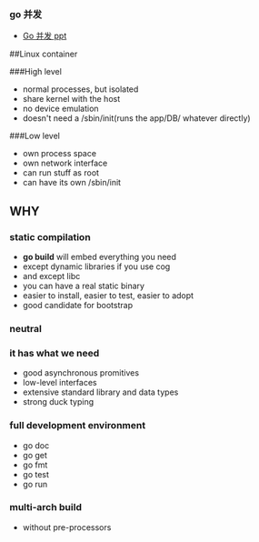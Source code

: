 ### go 并发

* [Go 并发 ppt](http://concur.rspace.googlecode.com/hg/talk/concur.html)

##Linux container

###High level

* normal processes, but isolated
* share kernel with the host
* no device emulation
* doesn't need a /sbin/init(runs the app/DB/ whatever directly)

###Low level
* own process space
* own network interface
* can run stuff as root
* can have its own /sbin/init


## WHY

### static compilation

* **go build** will embed everything you need
* except dynamic libraries if you use cog
* and except libc
* you can have a real static binary
* easier to install, easier to test, easier to adopt
* good candidate for bootstrap

### neutral

### it has what we need

* good asynchronous promitives
* low-level interfaces
* extensive standard library and data types
* strong duck typing

### full development environment

  * go doc 
  * go get
  * go fmt
  * go test
  * go run

  ### multi-arch build
  * without pre-processors
  



